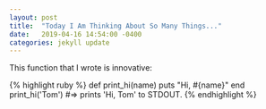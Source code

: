 ```yaml
---
layout: post
title:  "Today I Am Thinking About So Many Things..."
date:   2019-04-16 14:54:00 -0400
categories: jekyll update
---
```

This function that I wrote is innovative:

{% highlight ruby %}
def print_hi(name)
  puts "Hi, #{name}"
end
print_hi('Tom')
#=> prints 'Hi, Tom' to STDOUT.
{% endhighlight %}
